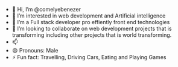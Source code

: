 - 👋 Hi, I’m @comelyebenezer
- 👀 I’m interested in web development and Artificial intelligence
- 🌱 I’m a Full stack developer pro effiently front end technologies
- 💞️ I’m looking to collaborate on web development projects that is transforming including other projects that is world transforming.
- 📫
- 😄 Pronouns: Male
- ⚡ Fun fact: Travelling, Driving Cars, Eating and Playing Games

<!---
comelyebenezer/comelyebenezer is a ✨ special ✨ repository because its `README.md` (this file) appears on your GitHub profile.
You can click the Preview link to take a look at your changes.
--->
